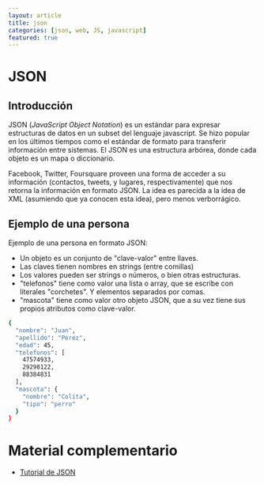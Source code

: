 ```yaml
---
layout: article
title: json
categories: [json, web, JS, javascript]
featured: true
---
```


# JSON

## Introducción

JSON (_JavaScript Object Notation_) es un estándar para expresar estructuras de datos en un subset del lenguaje javascript. Se hizo popular en los últimos tiempos como el estándar de formato para transferir información entre sistemas. El JSON es una estructura arbórea, donde cada objeto es un mapa o diccionario.

Facebook, Twitter, Foursquare proveen una forma de acceder a su información (contactos, tweets, y lugares, respectivamente) que nos retorna la información en formato JSON. La idea es parecida a la idea de XML (asumiendo que ya conocen esta idea), pero menos verborrágico.

## Ejemplo de una persona

Ejemplo de una persona en formato JSON:

- Un objeto es un conjunto de "clave-valor" entre llaves.
- Las claves tienen nombres en strings (entre comillas)
- Los valores pueden ser strings o números, o bien otras estructuras.
- "telefonos" tiene como valor una lista o array, que se escribe con literales "corchetes". Y elementos separados por comas.
- "mascota" tiene como valor otro objeto JSON, que a su vez tiene sus propios atributos como clave-valor.

```bash
{
  "nombre": "Juan",
  "apellido": "Pérez",
  "edad": 45,
  "telefonos": [
    47574933,
    29298122,
    88384831
  ],
  "mascota": {
    "nombre": "Colita",
    "tipo": "perro"
  }
}
```

# Material complementario

- [Tutorial de JSON](http://geekytheory.com/json-i-que-es-y-para-que-sirve-json/)
